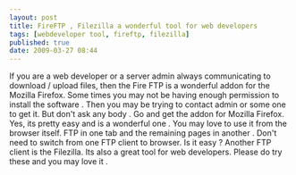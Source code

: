 ```yaml
---
layout: post
title: FireFTP , Filezilla a wonderful tool for web developers
tags: [webdeveloper tool, fireftp, filezilla]
published: true
date: 2009-03-27 08:44
---
```

If you are a web developer or a server admin always communicating to download / upload files, then the Fire FTP is a wonderful addon for the Mozilla Firefox. Some times you may not be having enough permission to install the software . Then you may be trying to contact admin or some one to get it. But don't ask any body . Go and get the addon for Mozilla Firefox. Yes, its pretty easy and is a wonderful one . You may love to use it from the browser itself. FTP in one tab and the remaining pages in another . Don't need to switch from one FTP client to browser. Is it easy ?  Another FTP client is the Filezilla. Its also a great tool for web developers. Please do try these and you may love it .   
